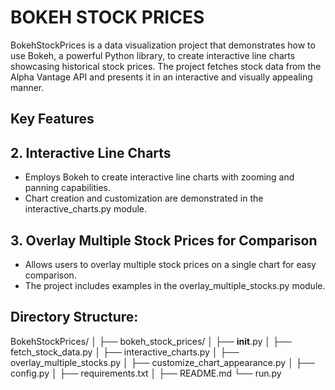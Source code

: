 # BOKEH STOCK PRICES

BokehStockPrices is a data visualization project that demonstrates how to use Bokeh, a powerful Python library, to create interactive line charts showcasing historical stock prices. The project fetches stock data from the Alpha Vantage API and presents it in an interactive and visually appealing manner.

## Key Features


## 2. Interactive Line Charts
- Employs Bokeh to create interactive line charts with zooming and panning capabilities.
- Chart creation and customization are demonstrated in the interactive_charts.py module.

## 3. Overlay Multiple Stock Prices for Comparison
- Allows users to overlay multiple stock prices on a single chart for easy comparison.
- The project includes examples in the overlay_multiple_stocks.py module.

## Directory Structure:

BokehStockPrices/
│
├── bokeh_stock_prices/
│   ├── __init__.py
│   ├── fetch_stock_data.py
│   ├── interactive_charts.py
│   ├── overlay_multiple_stocks.py
│   ├── customize_chart_appearance.py
│   ├── config.py
│   ├── requirements.txt
│   ├── README.md
└── run.py
